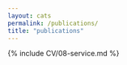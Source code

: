 ```yaml
---
layout: cats
permalink: /publications/
title: "publications"
---
```


{% include CV/08-service.md %}
